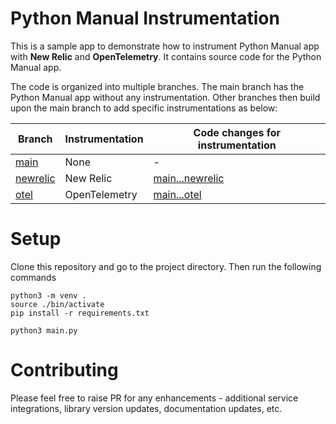 # Python Manual Instrumentation

This is a sample app to demonstrate how to instrument Python Manual app with **New Relic** and **OpenTelemetry**. It contains source code for the Python Manual app.

The code is organized into multiple branches. The main branch has the Python Manual app without any instrumentation. Other branches then build upon the main branch to add specific instrumentations as below:

| Branch                                                                                         | Instrumentation | Code changes for instrumentation                                                                                |
| ---------------------------------------------------------------------------------------------- | --------------- | --------------------------------------------------------------------------------------------------------------- |
| [main](https://github.com/cubeapm/sample_app_python_manual/tree/main)         | None            | -                                                                                                               |
| [newrelic](https://github.com/cubeapm/sample_app_python_manual/tree/newrelic) | New Relic       | [main...newrelic](https://github.com/cubeapm/sample_app_python_manual/compare/main...newrelic) |
| [otel](https://github.com/cubeapm/sample_app_python_manual/tree/otel)         | OpenTelemetry   | [main...otel](https://github.com/cubeapm/sample_app_python_manual/compare/main...otel)         |

# Setup

Clone this repository and go to the project directory. Then run the following commands

```
python3 -m venv .
source ./bin/activate
pip install -r requirements.txt

python3 main.py
```

# Contributing

Please feel free to raise PR for any enhancements - additional service integrations, library version updates, documentation updates, etc.
